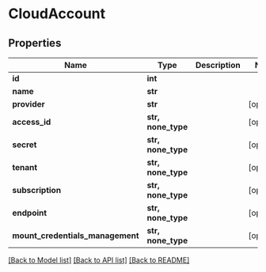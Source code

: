 # CloudAccount


## Properties

Name | Type | Description | Notes
------------ | ------------- | ------------- | -------------
**id** | **int** |  | 
**name** | **str** |  | 
**provider** | **str** |  | [optional] 
**access_id** | **str, none_type** |  | [optional] 
**secret** | **str, none_type** |  | [optional] 
**tenant** | **str, none_type** |  | [optional] 
**subscription** | **str, none_type** |  | [optional] 
**endpoint** | **str, none_type** |  | [optional] 
**mount_credentials_management** | **str, none_type** |  | [optional] 

[[Back to Model list]](../#documentation-for-models) [[Back to API list]](../#documentation-for-api-endpoints) [[Back to README]](../)



